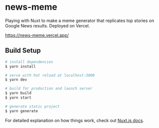 # news-meme

Playing with Nuxt to make a meme generator that replicates top stories on Google News results. Deployed on Vercel.

https://news-meme.vercel.app/

## Build Setup

```bash
# install dependencies
$ yarn install

# serve with hot reload at localhost:3000
$ yarn dev

# build for production and launch server
$ yarn build
$ yarn start

# generate static project
$ yarn generate
```

For detailed explanation on how things work, check out [Nuxt.js docs](https://nuxtjs.org).
